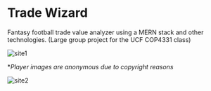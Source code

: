 # Trade Wizard
Fantasy football trade value analyzer using a MERN stack and other technologies.
(Large group project for the UCF COP4331 class)

![site1](https://github.com/user-attachments/assets/77186406-b4bf-4a3a-aa04-fd2ede2c7c2d)

**Player images are anonymous due to copyright reasons*

![site2](https://github.com/user-attachments/assets/8dd8e08c-3f01-48ce-9cad-0084833526c0)
